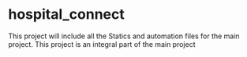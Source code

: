 # hospital_connect
This project will include all the Statics and automation files for the main project. This project is an integral part of the main project
